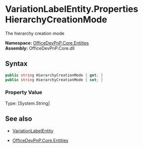 # VariationLabelEntity.Properties HierarchyCreationMode
The hierarchy creation mode  

**Namespace:** [OfficeDevPnP.Core.Entities](OfficeDevPnP.Core.Entities.md)  
**Assembly:** OfficeDevPnP.Core.dll  
## Syntax
```C#
public string HierarchyCreationMode { get; }
public string HierarchyCreationMode { set; }
```

### Property Value
Type: [System.String] 

## See also
- [VariationLabelEntity](VariationLabelEntity.md) 

- [OfficeDevPnP.Core.Entities](OfficeDevPnP.Core.Entities.md)
